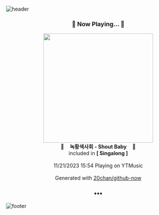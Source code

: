 ![header](https://capsule-render.vercel.app/api?type=wave&height=170&section=header&fontColor=090707&fontAlignX=45&fontAlignY=65&fontSize=100)

<h3 align="center">🎵 Now Playing... 🎵</h3>
<p align="center">
  <a href="https://music.youtube.com/watch?v=YOnqT1xVTM0">
    <img width="300" src="https://lh3.googleusercontent.com/-BEztfsDGO0IBhZqiBsxGt67C4wlqYnuQuJjOj4PiDPlLkDGyG-YhQCYQcySuhnBwIZhOTZHJVUwJ6CTqg">
  </a>
  <br>
  🎵&nbsp&nbsp&nbsp <b>녹황색사회 - Shout Baby</b> &nbsp&nbsp&nbsp🎵
  <br>
  included in <b>[ Singalong ]</b>
  
  <br />
  <br />
  11/21/2023 15:54 Playing on YTMusic
  <br />
  <br />
  Generated with <a href="https://github.com/20chan/github-now">20chan/github-now</a>
</p>

<h3 align="center">•••</h3>

![footer](https://capsule-render.vercel.app/api?type=wave&height=150&section=footer)
